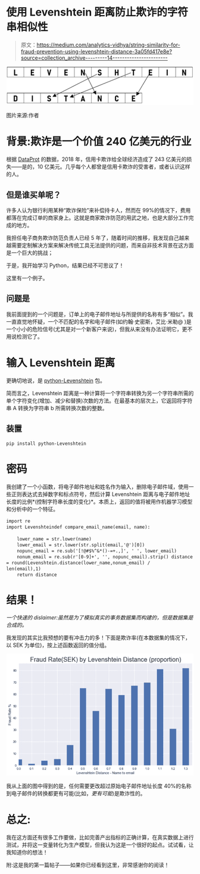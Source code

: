 # 使用 Levenshtein 距离防止欺诈的字符串相似性

> 原文：<https://medium.com/analytics-vidhya/string-similarity-for-fraud-prevention-using-levenshtein-distance-3a05fd417e8e?source=collection_archive---------14----------------------->

![](img/ac7de50c10ecd7258d1d4333d6244303.png)

图片来源:作者

# 背景:欺诈是一个价值 240 亿美元的行业

根据 [DataProt](https://dataprot.net/statistics/credit-card-fraud-statistics/#:~:text=130%2C928%20credit%20card%20fraud%20reports,%2424.26%20billion.) 的数据，2018 年，信用卡欺诈给全球经济造成了 243 亿美元的损失——是的，10 亿美元。几乎每个人都曾是信用卡欺诈的受害者，或者认识这样的人。

## 但是谁买单呢？

许多人认为银行利用某种“欺诈保险”来补偿持卡人，然而在 99%的情况下，费用都落在完成订单的商家身上。这就是商家欺诈防范的用武之地，也是大部分工作完成的地方。

我担任电子商务欺诈防范负责人已经 5 年了，随着时间的推移，我发现自己越来越需要定制解决方案来解决传统工具无法提供的问题，而来自非技术背景在这方面是一个巨大的挑战；

于是，我开始学习 Python，结果已经不可思议了！

这里有一个例子。

## 问题是

我前面提到的一个问题是，订单上的电子邮件地址与所提供的名称有多“相似”。我一直直觉地怀疑，一个不匹配的名字和电子邮件(如约翰·史密斯，艾比·米勒@ <domain>)是一个小小的危险信号(尤其是对一个新客户来说)，但我从来没有办法证明它，更不用说检测它了。</domain>

# 输入 Levenshtein 距离

更确切地说，是 [python-Levenshtein](https://github.com/miohtama/python-Levenshtein) 包。

简而言之，Levenshtein 距离是一种计算将一个字符串转换为另一个字符串所需的单个字符变化(增加、减少和替换)次数的方法。在最基本的层次上，它返回将字符串 A 转换为字符串 b 所需转换次数的整数。

## 装置

```
pip install python-Levenshtein
```

# 密码

我创建了一个小函数，将电子邮件地址和姓名作为输入，删除电子邮件域，使用一些正则表达式去掉数字和标点符号，然后计算 Levenshtein 距离与电子邮件地址长度的比例*(控制字符串长度的变化)*。本质上，返回的值将被用作机器学习模型和分析中的一个特征。

```
import re
import Levenshteindef compare_email_name(email, name):

    lower_name = str.lower(name)
    lower_email = str.lower(str.split(email,'@')[0])
    nopunc_email = re.sub('[!@#$%^&*()-=+.,]', ' ', lower_email)
    nonum_email = re.sub(r'[0-9]+', '', nopunc_email).strip() distance = round(Levenshtein.distance(lower_name,nonum_email) /        len(email),1)
    return distance
```

# 结果！

*一个快速的 dislaimer:虽然是为了模拟真实的事务数据集而构建的，但是数据集是合成的。*

我发现的其实比我预想的要有冲击力的多！下面是欺诈率(在本数据集的情况下，以 SEK 为单位)，按上述函数返回的值分组。

![](img/ab4f4eaafa2af65e0dd1cb904badd550.png)

我从上面的图中得到的是，任何需要更改超过原始电子邮件地址长度 40%的名称到电子邮件的转换都更有可能(比如，*更有可能*)是欺诈性的。

# **总之:**

我在这方面还有很多工作要做，比如完善产出指标的正确计算，在真实数据上进行测试，并将这一变量转化为生产模型，但我认为这是一个很好的起点。试试看，让我知道你的想法！

附:这是我的第一篇帖子——如果你已经看到这里，非常感谢你的阅读！